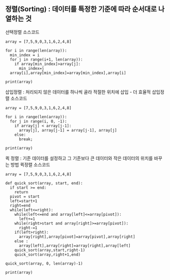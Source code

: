 정렬(Sorting) : 데이터를 특정한 기준에 따라 순서대로 나열하는 것
-------

선택정렬 소스코드
```
array = [7,5,9,0,3,1,6,2,4,8]

for i in range(len(array)):
  min_index = i
  for j in range(i+1, len(array)):
    if array[min_index]>array[j]:
      min_index=j
  array[i],array[min_index]=array[min_index],array[i]

print(array)
```

삽입정렬 : 처리되지 않은 데이터를 하나씩 골라 적절한 위치에 삽입 - 더 효율적
삽입정렬 소스코드
```
array = [7,5,9,0,3,1,6,2,4,8]

for i in range(len(array)):
  for j in range(i, 0, -1):
    if array[j] < array[j-1]:
      array[j], array[j-1] = array[j-1], array[j]
    else:
      break;

print(array)
```

퀵 정렬 : 기준 데이터를 설정하고 그 기준보다 큰 데이터와 작은 데이터의 위치를 바꾸는 방법
퀵정렬 소스코드
```
array = [7,5,9,0,3,1,6,2,4,8]

def quick_sort(array, start, end):
  if start >= end:
    return
  pivot = start
  left=start+1
  right=end
  while(left<=right):
    while(left<=end and array[left]<=array[pivot]):
      left+=1
    while(right>start and array[right]>=array[pivot]):
      right-=1
    if(left>right):
      array[right],array[pivot]=array[pivot],array[right]
    else :
      array[left],array[right]=array[right],array[left]
    quick_sort(array,start,right-1)
    quick_sort(array,right+1,end)

quick_sort(array, 0, len(array)-1)

print(array)
```
